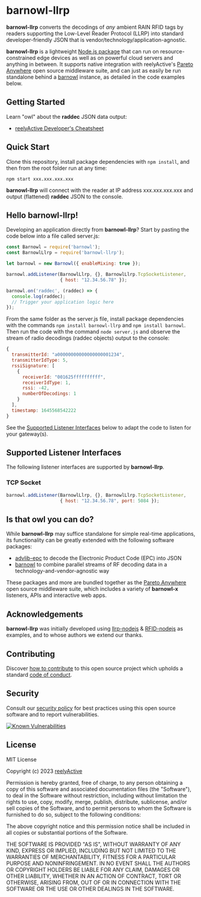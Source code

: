 barnowl-llrp
============

__barnowl-llrp__ converts the decodings of _any_ ambient RAIN RFID tags by readers supporting the Low-Level Reader Protocol (LLRP) into standard developer-friendly JSON that is vendor/technology/application-agnostic.

__barnowl-llrp__ is a lightweight [Node.js package](https://www.npmjs.com/package/barnowl-llrp) that can run on resource-constrained edge devices as well as on powerful cloud servers and anything in between.  It supports native integration with reelyActive's [Pareto Anywhere](https://www.reelyactive.com/pareto/anywhere/) open source middleware suite, and can just as easily be run standalone behind a [barnowl](https://github.com/reelyactive/barnowl) instance, as detailed in the code examples below.


Getting Started
---------------

Learn "owl" about the __raddec__ JSON data output:
-  [reelyActive Developer's Cheatsheet](https://reelyactive.github.io/diy/cheatsheet/)


Quick Start
-----------

Clone this repository, install package dependencies with `npm install`, and then from the root folder run at any time:

    npm start xxx.xxx.xxx.xxx

__barnowl-llrp__ will connect with the reader at IP address xxx.xxx.xxx.xxx and output (flattened) __raddec__ JSON to the console.



Hello barnowl-llrp!
-------------------

Developing an application directly from __barnowl-llrp__?  Start by pasting the code below into a file called server.js:

```javascript
const Barnowl = require('barnowl');
const BarnowlLlrp = require('barnowl-llrp');

let barnowl = new Barnowl({ enableMixing: true });

barnowl.addListener(BarnowlLlrp, {}, BarnowlLlrp.TcpSocketListener,
                    { host: "12.34.56.78" });

barnowl.on('raddec', (raddec) => {
  console.log(raddec);
  // Trigger your application logic here
});
```

From the same folder as the server.js file, install package dependencies with the commands `npm install barnowl-llrp` and `npm install barnowl`.  Then run the code with the command `node server.js` and observe the stream of radio decodings (raddec objects) output to the console:

```javascript
{
  transmitterId: "a00000000000000000001234",
  transmitterIdType: 5,
  rssiSignature: [
    {
      receiverId: "001625ffffffffff",
      receiverIdType: 1,
      rssi: -42,
      numberOfDecodings: 1
    }
  ],
  timestamp: 1645568542222
}
```

See the [Supported Listener Interfaces](#supported-listener-interfaces) below to adapt the code to listen for your gateway(s).


Supported Listener Interfaces
-----------------------------

The following listener interfaces are supported by __barnowl-llrp__.

### TCP Socket

```javascript
barnowl.addListener(BarnowlLlrp, {}, BarnowlLlrp.TcpSocketListener,
                    { host: "12.34.56.78", port: 5084 });
```


Is that owl you can do?
-----------------------

While __barnowl-llrp__ may suffice standalone for simple real-time applications, its functionality can be greatly extended with the following software packages:
- [advlib-epc](https://github.com/reelyactive/advlib-epc) to decode the Electronic Product Code (EPC) into JSON
- [barnowl](https://github.com/reelyactive/barnowl) to combine parallel streams of RF decoding data in a technology-and-vendor-agnostic way

These packages and more are bundled together as the [Pareto Anywhere](https://www.reelyactive.com/pareto/anywhere) open source middleware suite, which includes a variety of __barnowl-x__ listeners, APIs and interactive web apps.


Acknowledgements
----------------

__barnowl-llrp__ was initially developed using [llrp-nodejs](https://github.com/GeenenTijd/llrp-nodejs) & [RFID-nodejs](https://github.com/Sterling-Technologies/RFID-nodejs) as examples, and to whose authors we extend our thanks.


Contributing
------------

Discover [how to contribute](CONTRIBUTING.md) to this open source project which upholds a standard [code of conduct](CODE_OF_CONDUCT.md).


Security
--------

Consult our [security policy](SECURITY.md) for best practices using this open source software and to report vulnerabilities.

[![Known Vulnerabilities](https://snyk.io/test/github/reelyactive/barnowl-llrp/badge.svg)](https://snyk.io/test/github/reelyactive/barnowl-llrp)


License
-------

MIT License

Copyright (c) 2023 [reelyActive](https://www.reelyactive.com)

Permission is hereby granted, free of charge, to any person obtaining a copy of this software and associated documentation files (the "Software"), to deal in the Software without restriction, including without limitation the rights to use, copy, modify, merge, publish, distribute, sublicense, and/or sell copies of the Software, and to permit persons to whom the Software is furnished to do so, subject to the following conditions:

The above copyright notice and this permission notice shall be included in all copies or substantial portions of the Software.

THE SOFTWARE IS PROVIDED "AS IS", WITHOUT WARRANTY OF ANY KIND, EXPRESS OR 
IMPLIED, INCLUDING BUT NOT LIMITED TO THE WARRANTIES OF MERCHANTABILITY, 
FITNESS FOR A PARTICULAR PURPOSE AND NONINFRINGEMENT. IN NO EVENT SHALL THE 
AUTHORS OR COPYRIGHT HOLDERS BE LIABLE FOR ANY CLAIM, DAMAGES OR OTHER 
LIABILITY, WHETHER IN AN ACTION OF CONTRACT, TORT OR OTHERWISE, ARISING FROM, 
OUT OF OR IN CONNECTION WITH THE SOFTWARE OR THE USE OR OTHER DEALINGS IN 
THE SOFTWARE.